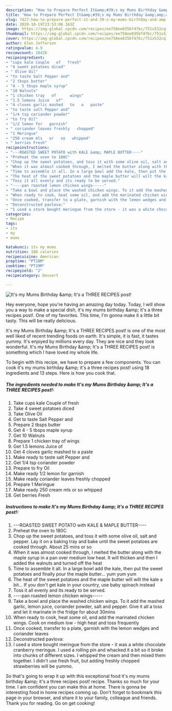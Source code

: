 ```yaml
---
description: "How to Prepare Perfect It&amp;#39;s my Mums Birthday &amp;amp;amp; It&amp;#39;s a THREE RECIPES post!"
title: "How to Prepare Perfect It&amp;#39;s my Mums Birthday &amp;amp;amp; It&amp;#39;s a THREE RECIPES post!"
slug: 7427-how-to-prepare-perfect-it-and-39-s-my-mums-birthday-and-amp-amp-it-and-39-s-a-three-recipes-post
date: 2020-10-19T23:53:08.163Z
image: https://img-global.cpcdn.com/recipes/ee758ee835bf47bc/751x532cq70/its-my-mums-birthday-amp-its-a-three-recipes-post-recipe-main-photo.jpg
thumbnail: https://img-global.cpcdn.com/recipes/ee758ee835bf47bc/751x532cq70/its-my-mums-birthday-amp-its-a-three-recipes-post-recipe-main-photo.jpg
cover: https://img-global.cpcdn.com/recipes/ee758ee835bf47bc/751x532cq70/its-my-mums-birthday-amp-its-a-three-recipes-post-recipe-main-photo.jpg
author: Glen Jefferson
ratingvalue: 4.9
reviewcount: 18428
recipeingredient:
- "cups kale Couple   of   fresh"
- "4 sweet potatoes diced"
- " Olive Oil"
- "to taste Salt Pepper and"
- "2 tbsps butter"
- "4 - 5 tbsps maple syrup"
- "10 Walnuts"
- "1 chicken tray   of      wings"
- "1.5 lemons Juice   of"
- "4 cloves garlic mashed   to   a   paste"
- "to taste salt Pepper and"
- "1/4 tsp coriander powder"
- "to fry Oil"
- "1/2 lemon for   garnish"
- " coriander leaves freshly   chopped"
- "1 Meringue"
- "250 cream mls   or   so   whipped"
- " berries Fresh"
recipeinstructions:
- "---ROASTED SWEET POTATO with KALE &amp; MAPLE BUTTER----"
- "Preheat the oven to 180C"
- "Chop up the sweet potatoes, and toss it with some olive oil, salt and pepper. Lay it on a baking tray and bake until the sweet potatoes are cooked through. About 25 mins or so"
- "When it was almost cooked through, I melted the butter along with the maple syrup in a pan over medium low heat. It will thicken and then I added the walnuts and turned off the heat"
- "Time to assemble it all. In a large bowl add the kale, then put the sweet potatoes and finally pour the maple butter... yum yum yum"
- "The heat of the sweet potatoes and the maple butter will wilt the kale a bit... If you don&#39;t get kale in your country, use baby spinach instead"
- "Toss it all evenly and its ready to be served."
- "----pan roasted lemon chicken wings-----"
- "Take a bowl and place the washed chicken wings. To it add the mashed garlic, lemon juice, coriander powder, salt and pepper. Give it all a toss and let it marinate in the fridge for about 30mins"
- "When ready to cook, heat some oil, and add the marinated chicken wings. Cook on medium low - high heat and toss frequently"
- "Once cooked, transfer to a plate, garnish with the lemon wedges and coriander leaves"
- "Deconstructed pavlova:"
- "I used a store bought meringue from the store - it was a white chocolate cranberry meringue. I used a rolling pin and whacked it a bit so it broke into chunks of different sizes. I whipped the cream and then mixed them together. I didn&#39;t use fresh fruit, but adding freshly chopped strawberries will be yummo."
categories:
- Recipe
tags:
- its
- my
- mums

katakunci: its my mums 
nutrition: 108 calories
recipecuisine: American
preptime: "PT28M"
cooktime: "PT39M"
recipeyield: "2"
recipecategory: Dessert

---
```



![It&#39;s my Mums Birthday &amp;amp; It&#39;s a THREE RECIPES post!](https://img-global.cpcdn.com/recipes/ee758ee835bf47bc/751x532cq70/its-my-mums-birthday-amp-its-a-three-recipes-post-recipe-main-photo.jpg)

Hey everyone, hope you're having an amazing day today. Today, I will show you a way to make a special dish, it&#39;s my mums birthday &amp;amp; it&#39;s a three recipes post!. One of my favorites. This time, I'm gonna make it a little bit tasty. This will be really delicious.



It&#39;s my Mums Birthday &amp;amp; It&#39;s a THREE RECIPES post! is one of the most well liked of recent trending foods on earth. It's simple, it is fast, it tastes yummy. It's enjoyed by millions every day. They are nice and they look wonderful. It&#39;s my Mums Birthday &amp;amp; It&#39;s a THREE RECIPES post! is something which I have loved my whole life.


To begin with this recipe, we have to prepare a few components. You can cook it&#39;s my mums birthday &amp;amp; it&#39;s a three recipes post! using 18 ingredients and 13 steps. Here is how you cook that.

<!--inarticleads1-->

##### The ingredients needed to make It&#39;s my Mums Birthday &amp;amp; It&#39;s a THREE RECIPES post!:

1. Take cups kale Couple   of   fresh
1. Take 4 sweet potatoes diced
1. Take  Olive Oil
1. Get to taste Salt Pepper and
1. Prepare 2 tbsps butter
1. Get 4 - 5 tbsps maple syrup
1. Get 10 Walnuts
1. Prepare 1 chicken tray   of      wings
1. Get 1.5 lemons Juice   of
1. Get 4 cloves garlic mashed   to   a   paste
1. Make ready to taste salt Pepper and
1. Get 1/4 tsp coriander powder
1. Prepare to fry Oil
1. Make ready 1/2 lemon for   garnish
1. Make ready  coriander leaves freshly   chopped
1. Prepare 1 Meringue
1. Make ready 250 cream mls   or   so   whipped
1. Get  berries Fresh




<!--inarticleads2-->

##### Instructions to make It&#39;s my Mums Birthday &amp;amp; It&#39;s a THREE RECIPES post!:

1. ---ROASTED SWEET POTATO with KALE &amp; MAPLE BUTTER----
1. Preheat the oven to 180C
1. Chop up the sweet potatoes, and toss it with some olive oil, salt and pepper. Lay it on a baking tray and bake until the sweet potatoes are cooked through. About 25 mins or so
1. When it was almost cooked through, I melted the butter along with the maple syrup in a pan over medium low heat. It will thicken and then I added the walnuts and turned off the heat
1. Time to assemble it all. In a large bowl add the kale, then put the sweet potatoes and finally pour the maple butter... yum yum yum
1. The heat of the sweet potatoes and the maple butter will wilt the kale a bit... If you don&#39;t get kale in your country, use baby spinach instead
1. Toss it all evenly and its ready to be served.
1. ----pan roasted lemon chicken wings-----
1. Take a bowl and place the washed chicken wings. To it add the mashed garlic, lemon juice, coriander powder, salt and pepper. Give it all a toss and let it marinate in the fridge for about 30mins
1. When ready to cook, heat some oil, and add the marinated chicken wings. Cook on medium low - high heat and toss frequently
1. Once cooked, transfer to a plate, garnish with the lemon wedges and coriander leaves
1. Deconstructed pavlova:
1. I used a store bought meringue from the store - it was a white chocolate cranberry meringue. I used a rolling pin and whacked it a bit so it broke into chunks of different sizes. I whipped the cream and then mixed them together. I didn&#39;t use fresh fruit, but adding freshly chopped strawberries will be yummo.




So that's going to wrap it up with this exceptional food it&#39;s my mums birthday &amp;amp; it&#39;s a three recipes post! recipe. Thanks so much for your time. I am confident you can make this at home. There is gonna be interesting food in home recipes coming up. Don't forget to bookmark this page in your browser, and share it to your family, colleague and friends. Thank you for reading. Go on get cooking!

